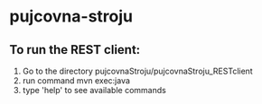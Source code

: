 pujcovna-stroju
===============

To run the REST client:
-------------------------
1) Go to the directory pujcovnaStroju/pujcovnaStroju_RESTclient
2) run command mvn exec:java
3) type 'help' to see available commands
